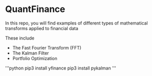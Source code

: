 # QuantFinance
In this repo, you will find examples of different types of mathematical transforms applied to financial data

These include

- The Fast Fourier Transform (FFT)
- The Kalman Filter
- Portfolio Optimization

'''python
pip3 install yfinance
pip3 install pykalman
'''


